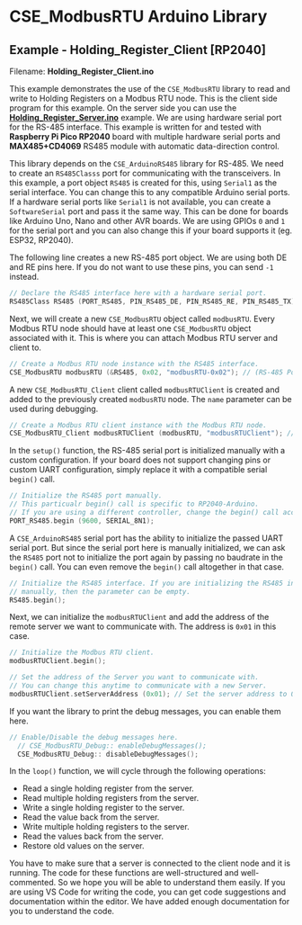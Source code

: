 
# CSE_ModbusRTU Arduino Library

## Example - Holding_Register_Client [RP2040]

Filename: **Holding_Register_Client.ino**

This example demonstrates the use of the `CSE_ModbusRTU` library to read and write to Holding Registers on a Modbus RTU node. This is the client side program for this example. On the server side you can use the [**Holding_Register_Server.ino**](/examples/RP2040/Holding_Register_Server/Holding_Register_Server.ino) example. We are using hardware serial port for the RS-485 interface. This example is written for and tested with **Raspberry Pi Pico RP2040** board with multiple hardware serial ports and **MAX485+CD4069** RS485 module with automatic data-direction control.

This library depends on the `CSE_ArduinoRS485` library for RS-485. We need to create an `RS485Classs` port for communicating with the transceivers. In this example, a port object `RS485` is created for this, using `Serial1` as the serial interface. You can change this to any compatible Arduino serial ports. If a hardware serial ports like `Serial1` is not available, you can create a `SoftwareSerial` port and pass it the same way. This can be done for boards like Arduino Uno, Nano and other AVR boards. We are using GPIOs `0` and `1` for the serial port and you can also change this if your board supports it (eg. ESP32, RP2040).

The following line creates a new RS-485 port object. We are using both DE and RE pins here. If you do not want to use these pins, you can send `-1` instead.

```cpp
// Declare the RS485 interface here with a hardware serial port.
RS485Class RS485 (PORT_RS485, PIN_RS485_DE, PIN_RS485_RE, PIN_RS485_TX); // Port, DE, RE, TX
```

Next, we will create a new `CSE_ModbusRTU` object called `modbusRTU`. Every Modbus RTU node should have at least one `CSE_ModbusRTU` object associated with it. This is where you can attach Modbus RTU server and client to.

```cpp
// Create a Modbus RTU node instance with the RS485 interface.
CSE_ModbusRTU modbusRTU (&RS485, 0x02, "modbusRTU-0x02"); // (RS-485 Port, Device Address, Device Name)
```

A new `CSE_ModbusRTU_Client` client called `modbusRTUClient` is created and added to the previously created `modbusRTU` node. The `name` parameter can be used during debugging.

```cpp
// Create a Modbus RTU client instance with the Modbus RTU node.
CSE_ModbusRTU_Client modbusRTUClient (modbusRTU, "modbusRTUClient"); // (CSE_ModbusRTU, Client Name)
```

In the `setup()` function, the RS-485 serial port is initialized manually with a custom configuration. If your board does not support changing pins or custom UART configuration, simply replace it with a compatible serial `begin()` call.

```cpp
// Initialize the RS485 port manually.
// This particualr begin() call is specific to RP2040-Arduino.
// If you are using a different controller, change the begin() call accordingly.
PORT_RS485.begin (9600, SERIAL_8N1);
```

A `CSE_ArduinoRS485` serial port has the ability to initialize the passed UART serial port. But since the serial port here is manually initialized, we can ask the `RS485` port not to initialize the port again by passing no baudrate in the `begin()` call. You can even remove the `begin()` call altogether in that case.

```cpp
// Initialize the RS485 interface. If you are initializing the RS485 interface
// manually, then the parameter can be empty.
RS485.begin();
```

Next, we can initialize the `modbusRTUClient` and add the address of the remote server we want to communicate with. The address is `0x01` in this case.

```cpp
// Initialize the Modbus RTU client.
modbusRTUClient.begin();

// Set the address of the Server you want to communicate with.
// You can change this anytime to communicate with a new Server.
modbusRTUClient.setServerAddress (0x01); // Set the server address to 0x01
```

If you want the library to print the debug messages, you can enable them here.

```cpp
// Enable/Disable the debug messages here.
  // CSE_ModbusRTU_Debug:: enableDebugMessages();
  CSE_ModbusRTU_Debug:: disableDebugMessages();
```

In the `loop()` function, we will cycle through the following operations:

- Read a single holding register from the server.
- Read multiple holding registers from the server.
- Write a single holding register to the server.
- Read the value back from the server.
- Write multiple holding registers to the server.
- Read the values back from the server.
- Restore old values on the server.

You have to make sure that a server is connected to the client node and it is running. The code for these functions are well-structured and well-commented. So we hope you will be able to understand them easily. If you are using VS Code for writing the code, you can get code suggestions and documentation within the editor. We have added enough documentation for you to understand the code.
